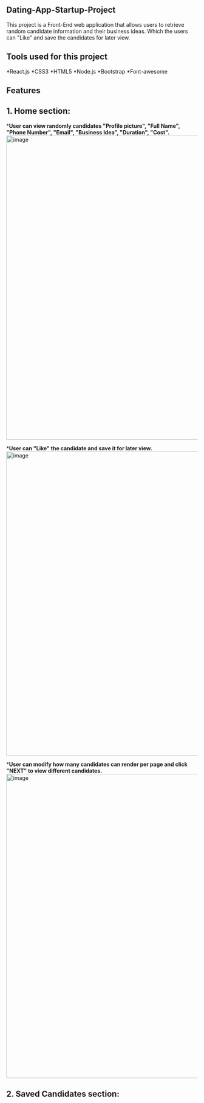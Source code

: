 Dating-App-Startup-Project
--
This project is a Front-End web application that allows users to retrieve random candidate information and their business ideas.
Which the users can "Like" and save the candidates for later view. 

Tools used for this project
--
*React.js
*CSS3
*HTML5
*Node.js
*Bootstrap
*Font-awesome

Features
--
**1. Home section:**
--

***User can view randomly candidates "Profile picture", "Full Name", "Phone Number", "Email", "Business Idea", "Duration", "Cost".**
<img width="800" alt="image" src="https://user-images.githubusercontent.com/69870979/171522660-002064e6-022b-4146-a301-e8616476fcb2.png">

***User can "Like" the candidate and save it for later view.**
<img width="800" alt="image" src="https://user-images.githubusercontent.com/69870979/171523009-b97ce137-af46-4b96-9044-f4df17fe13cc.png">

***User can modify how many candidates can render per page and click "NEXT" to view different candidates.**
<img width="800" alt="image" src="https://user-images.githubusercontent.com/69870979/171523186-aac34013-f271-4a7b-8039-2d3b21246cdf.png">

**2. Saved Candidates section:**
--



